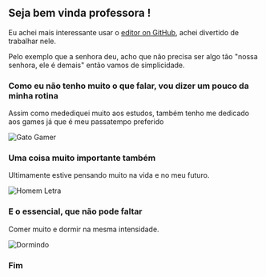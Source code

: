 ## Seja bem vinda professora !

Eu achei mais interessante usar o [editor on GitHub](https://github.com/lm344941/lpow_dever/edit/master/README.md), achei divertido de trabalhar nele.

Pelo exemplo que a senhora deu, acho que não precisa ser algo tão "nossa senhora, ele é demais" então vamos de simplicidade. 

### Como eu não tenho muito o que falar, vou dizer um pouco da minha rotina

Assim como medediquei muito aos estudos, também tenho me dedicado aos games já que é meu passatempo preferido


![Gato Gamer](https://github.com/lm344941/lpow_dever/blob/master/_gato_gamer%20-%20GIFs%20ENGRA%C3%87ADOS%20-%20OpenBrasil.org.gif)

### Uma coisa muito importante também

Ultimamente estive pensando muito na vida e no meu futuro.


![Homem Letra](https://github.com/lm344941/lpow_dever/blob/master/GifsAnimados119.gif)


### E o essencial, que não pode faltar


Comer muito e dormir na mesma intensidade.


![Dormindo](https://github.com/lm344941/lpow_dever/blob/master/d809a6_8775752c1fe74da984ea861e5164d300.webp)


### Fim
